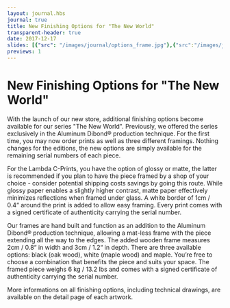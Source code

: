 ```yaml
---
layout: journal.hbs
journal: true
title: New Finishing Options for "The New World"
transparent-header: true
date: 2017-12-17
slides: [{"src": "/images/journal/options_frame.jpg"},{"src":"/images/journal/options_print.jpg"},{"src":"/images/journal/options_dibond.jpg"}]
previews: 1
---
```


# New Finishing Options for "The New World"

With the launch of our new store, additional finishing options become available for our series "The New World". Previously, we offered the series exclusively in the Aluminum Dibond® production technique. For the first time, you may now order prints as well as three different framings. Nothing changes for the editions, the new options are simply available for the remaining serial numbers of each piece.

For the Lambda C-Prints, you have the option of glossy or matte, the latter is recommended if you plan to have the piece framed by a shop of your choice - consider potential shipping costs savings by going this route. While glossy paper enables a slightly higher contrast, matte paper effectively minimizes reflections when framed under glass. A white border of 1cm / 0.4“ around the print is added to allow easy framing. Every print comes with a signed certificate of authenticity carrying the serial number.

Our frames are hand built and function as an addition to the Aluminum Dibond® production technique, allowing a mat-less frame with the piece extending all the way to the edges. The added wooden frame measures 2cm / 0.8“ in width and 3cm / 1.2“ in depth. There are three available options: black (oak wood), white (maple wood) and maple. You’re free to choose a combination that benefits the piece and suits your space. The framed piece weighs 6 kg / 13.2 lbs and comes with a signed certificate of authenticity carrying the serial number.

More informations on all finishing options, including technical drawings, are available on the detail page of each artwork.